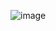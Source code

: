 ![image](https://user-images.githubusercontent.com/100144278/229097681-5d2dfc32-01eb-42c0-a3ff-8486f19c0056.png)
